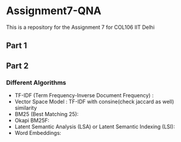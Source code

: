 # Assignment7-QNA
This is a repository for the Assignment 7 for COL106 IIT Delhi
## Part 1
## Part 2
### Different Algorithms
- TF-IDF (Term Frequency-Inverse Document Frequency) :
- Vector Space Model : TF-IDF with consine(check jaccard as well) similarity
- BM25 (Best Matching 25):
- Okapi BM25F:
- Latent Semantic Analysis (LSA) or Latent Semantic Indexing (LSI):
- Word Embeddings:

